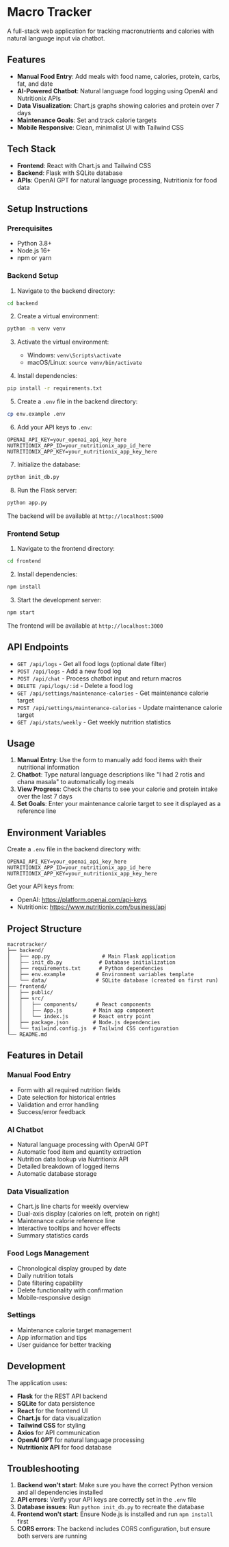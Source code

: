 # Macro Tracker

A full-stack web application for tracking macronutrients and calories with natural language input via chatbot.

## Features

- **Manual Food Entry**: Add meals with food name, calories, protein, carbs, fat, and date
- **AI-Powered Chatbot**: Natural language food logging using OpenAI and Nutritionix APIs
- **Data Visualization**: Chart.js graphs showing calories and protein over 7 days
- **Maintenance Goals**: Set and track calorie targets
- **Mobile Responsive**: Clean, minimalist UI with Tailwind CSS

## Tech Stack

- **Frontend**: React with Chart.js and Tailwind CSS
- **Backend**: Flask with SQLite database
- **APIs**: OpenAI GPT for natural language processing, Nutritionix for food data

## Setup Instructions

### Prerequisites
- Python 3.8+
- Node.js 16+
- npm or yarn

### Backend Setup

1. Navigate to the backend directory:
```bash
cd backend
```

2. Create a virtual environment:
```bash
python -m venv venv
```

3. Activate the virtual environment:
   - Windows: `venv\Scripts\activate`
   - macOS/Linux: `source venv/bin/activate`

4. Install dependencies:
```bash
pip install -r requirements.txt
```

5. Create a `.env` file in the backend directory:
```bash
cp env.example .env
```

6. Add your API keys to `.env`:
```
OPENAI_API_KEY=your_openai_api_key_here
NUTRITIONIX_APP_ID=your_nutritionix_app_id_here
NUTRITIONIX_APP_KEY=your_nutritionix_app_key_here
```

7. Initialize the database:
```bash
python init_db.py
```

8. Run the Flask server:
```bash
python app.py
```

The backend will be available at `http://localhost:5000`

### Frontend Setup

1. Navigate to the frontend directory:
```bash
cd frontend
```

2. Install dependencies:
```bash
npm install
```

3. Start the development server:
```bash
npm start
```

The frontend will be available at `http://localhost:3000`

## API Endpoints

- `GET /api/logs` - Get all food logs (optional date filter)
- `POST /api/logs` - Add a new food log
- `POST /api/chat` - Process chatbot input and return macros
- `DELETE /api/logs/:id` - Delete a food log
- `GET /api/settings/maintenance-calories` - Get maintenance calorie target
- `POST /api/settings/maintenance-calories` - Update maintenance calorie target
- `GET /api/stats/weekly` - Get weekly nutrition statistics

## Usage

1. **Manual Entry**: Use the form to manually add food items with their nutritional information
2. **Chatbot**: Type natural language descriptions like "I had 2 rotis and chana masala" to automatically log meals
3. **View Progress**: Check the charts to see your calorie and protein intake over the last 7 days
4. **Set Goals**: Enter your maintenance calorie target to see it displayed as a reference line

## Environment Variables

Create a `.env` file in the backend directory with:

```
OPENAI_API_KEY=your_openai_api_key_here
NUTRITIONIX_APP_ID=your_nutritionix_app_id_here
NUTRITIONIX_APP_KEY=your_nutritionix_app_key_here
```

Get your API keys from:
- OpenAI: https://platform.openai.com/api-keys
- Nutritionix: https://www.nutritionix.com/business/api

## Project Structure

```
macrotracker/
├── backend/
│   ├── app.py                 # Main Flask application
│   ├── init_db.py            # Database initialization
│   ├── requirements.txt      # Python dependencies
│   ├── env.example          # Environment variables template
│   └── data/                # SQLite database (created on first run)
├── frontend/
│   ├── public/
│   ├── src/
│   │   ├── components/      # React components
│   │   ├── App.js          # Main app component
│   │   └── index.js        # React entry point
│   ├── package.json        # Node.js dependencies
│   └── tailwind.config.js  # Tailwind CSS configuration
└── README.md
```

## Features in Detail

### Manual Food Entry
- Form with all required nutrition fields
- Date selection for historical entries
- Validation and error handling
- Success/error feedback

### AI Chatbot
- Natural language processing with OpenAI GPT
- Automatic food item and quantity extraction
- Nutrition data lookup via Nutritionix API
- Detailed breakdown of logged items
- Automatic database storage

### Data Visualization
- Chart.js line charts for weekly overview
- Dual-axis display (calories on left, protein on right)
- Maintenance calorie reference line
- Interactive tooltips and hover effects
- Summary statistics cards

### Food Logs Management
- Chronological display grouped by date
- Daily nutrition totals
- Date filtering capability
- Delete functionality with confirmation
- Mobile-responsive design

### Settings
- Maintenance calorie target management
- App information and tips
- User guidance for better tracking

## Development

The application uses:
- **Flask** for the REST API backend
- **SQLite** for data persistence
- **React** for the frontend UI
- **Chart.js** for data visualization
- **Tailwind CSS** for styling
- **Axios** for API communication
- **OpenAI GPT** for natural language processing
- **Nutritionix API** for food database

## Troubleshooting

1. **Backend won't start**: Make sure you have the correct Python version and all dependencies installed
2. **API errors**: Verify your API keys are correctly set in the `.env` file
3. **Database issues**: Run `python init_db.py` to recreate the database
4. **Frontend won't start**: Ensure Node.js is installed and run `npm install` first
5. **CORS errors**: The backend includes CORS configuration, but ensure both servers are running 